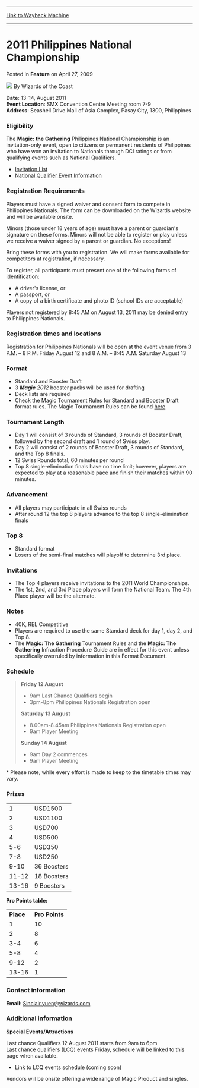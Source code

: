
---
[Link to Wayback Machine](https://web.archive.org/web/20211021123630/https://magic.wizards.com/en/articles/archive/feature/2011-philippines-national-championship-2009-04-27-0)

[_metadata_:wayback_url]:- "https://magic.wizards.com/en/articles/archive/feature/2011-philippines-national-championship-2009-04-27-0"
[_metadata_:wayback_raw_url]:- "https://web.archive.org/web/20211021123630id_/https://magic.wizards.com/en/articles/archive/feature/2011-philippines-national-championship-2009-04-27-0"
[_metadata_:wayback_capture_timestamp]:- "2021-10-21 12:36:30+00:00"
[_metadata_:description]:- "Date: 13-14, August 2011Event Location: SMX Convention Centre Meeting room 7-9Address: Seashell Drive Mall of Asia Complex, Pasay City, 1300, Philippines Eligibility The Magic: the Gathering Philippines National Championship is an invitation-only event, open to citizens or permanent residents of Philippines who have won an invitation to Nationals through DCI ratings or from"
[_metadata_:generator]:- "Drupal 7 (http://drupal.org)"
[_metadata_:publish_date]:- "2009-04-27"
---


2011 Philippines National Championship
======================================



 Posted in **Feature**
 on April 27, 2009 






![](https://media.magic.wizards.com/styles/auth_small/public/images/person/wizards_author.jpg)
By Wizards of the Coast











**Date**: 13-14, August 2011  
**Event Location**: SMX Convention Centre Meeting room 7-9  
**Address**: Seashell Drive Mall of Asia Complex, Pasay City, 1300, Philippines


### Eligibility


The **Magic: the Gathering** Philippines National Championship is an invitation-only event, open to citizens or permanent residents of Philippines who have won an invitation to Nationals through DCI ratings or from qualifying events such as National Qualifiers.


* [Invitation List](/en/articles/archive/feature/2011-philippines-national-championship-2009-04-27)
* [National Qualifier Event Information](http://www.wizards.com/magic/tcg/events.aspx?x=mtg/tcg/events/nationalqualifier/Philippines)

### Registration Requirements


Players must have a signed waiver and consent form to compete in Philippines Nationals. The form can be downloaded on the Wizards website and will be available onsite.


Minors (those under 18 years of age) must have a parent or guardian's signature on these forms. Minors will not be able to register or play unless we receive a waiver signed by a parent or guardian. No exceptions!


Bring these forms with you to registration. We will make forms available for competitors at registration, if necessary.


To register, all participants must present one of the following forms of identification:


* A driver's license, or
* A passport, or
* A copy of a birth certificate and photo ID (school IDs are acceptable)

Players not registered by 8:45 AM on August 13, 2011 may be denied entry to Philippines Nationals.


### Registration times and locations


Registration for Philippines Nationals will be open at the event venue from 3 P.M. – 8 P.M. Friday August 12 and 8 A.M. – 8:45 A.M. Saturday August 13


### Format


* Standard and Booster Draft
* 3 ***Magic** 2012* booster packs will be used for drafting
* Deck lists are required
* Check the Magic Tournament Rules for Standard and Booster Draft format rules. The Magic Tournament Rules can be found  [here](http://www.wizards.com/wpn/Events/Rules.aspx?category=magic:thegathering)

### Tournament Length


* Day 1 will consist of 3 rounds of Standard, 3 rounds of Booster Draft, followed by the second draft and 1 round of Swiss play.
* Day 2 will consist of 2 rounds of Booster Draft, 3 rounds of Standard, and the Top 8 finals.
* 12 Swiss Rounds total, 60 minutes per round
* Top 8 single-elimination finals have no time limit; however, players are expected to play at a reasonable pace and finish their matches within 90 minutes.

### Advancement


* All players may participate in all Swiss rounds
* After round 12 the top 8 players advance to the top 8 single-elimination finals

### Top 8


* Standard format
* Losers of the semi-final matches will playoff to determine 3rd place.

### Invitations


* The Top 4 players receive invitations to the 2011 World Championships.
* The 1st, 2nd, and 3rd Place players will form the National Team. The 4th Place player will be the alternate.

### Notes


* 40K, REL Competitive
* Players are required to use the same Standard deck for day 1, day 2, and Top 8.
* The **Magic: The Gathering** Tournament Rules and the **Magic: The Gathering** Infraction Procedure Guide are in effect for this event unless specifically overruled by information in this Format Document.

### Schedule



> 
> **Friday 12 August**
> 
> 
> * 9am Last Chance Qualifiers begin
> * 3pm-8pm Philippines Nationals Registration open
> 
> **Saturday 13 August** 
> 
> 
> * 8.00am-8.45am Philippines Nationals Registration open
> * 9am Player Meeting
> 
> **Sunday 14 August** 
> 
> 
> * 9am Day 2 commences
> * 9am Player Meeting
> 


\* Please note, while every effort is made to keep to the timetable times may vary.


### Prizes




|  |  |
| --- | --- |
| 1 | USD1500 |
| 2 | USD1100 |
| 3 | USD700 |
| 4 | USD500 |
| 5-6 | USD350 |
| 7-8 | USD250 |
| 9-10 | 36 Boosters |
| 11-12 | 18 Boosters |
| 13-16 | 9 Boosters |

  
**Pro Points table:**




|  |  |
| --- | --- |
| **Place** | **Pro Points** |
| 1 | 10 |
| 2 | 8 |
| 3-4 | 6 |
| 5-8 | 4 |
| 9-12 | 2 |
| 13-16 | 1 |

### Contact information


**Email**: Sinclair.yuen@wizards.com


### Additional information


**Special Events/Attractions**


Last chance Qualifiers 12 August 2011 starts from 9am to 6pm   
 Last chance qualifiers (LCQ) events Friday, schedule will be linked to this page when available.


* Link to LCQ events schedule (coming soon)

Vendors will be onsite offering a wide range of Magic Product and singles.







